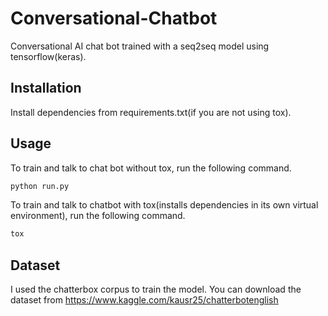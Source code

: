 # Conversational-Chatbot
Conversational AI chat bot trained with a seq2seq model using tensorflow(keras).

## Installation
Install dependencies from requirements.txt(if you are not using tox).

## Usage
To train and talk to chat bot without tox, run the following command. 
```python
python run.py
```

To train and talk to chatbot with tox(installs dependencies in its own virtual environment), run the following command.
```python
tox
```

## Dataset
I used the chatterbox corpus to train the model.
You can download the dataset from https://www.kaggle.com/kausr25/chatterbotenglish


